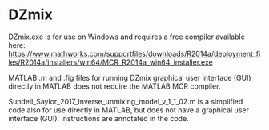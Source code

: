 # DZmix

DZmix.exe is for use on Windows and requires a free compiler available here: https://www.mathworks.com/supportfiles/downloads/R2014a/deployment_files/R2014a/installers/win64/MCR_R2014a_win64_installer.exe

MATLAB .m and .fig files for running DZmix graphical user interface (GUI) directly in MATLAB does not require the MATLAB MCR compiler. 

Sundell_Saylor_2017_Inverse_unmixing_model_v_1_1_02.m is a simplified code also for use directly in MATLAB, but does not have a graphical user interface (GUI). Instructions are annotated in the code.
